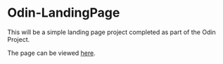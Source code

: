 # Odin-LandingPage

This will be a simple landing page project completed as part of the Odin Project.

The page can be viewed <a href="git@github.com:sachabate/Odin-LandingPage.git">here</a>.
